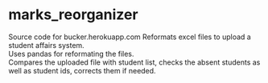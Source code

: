 # marks_reorganizer
Source code for bucker.herokuapp.com 
Reformats excel files to upload a student affairs system.  
Uses pandas for reformating the files.  
Compares the uploaded file with student list, checks the absent students as well as student ids, corrects them if needed.  
